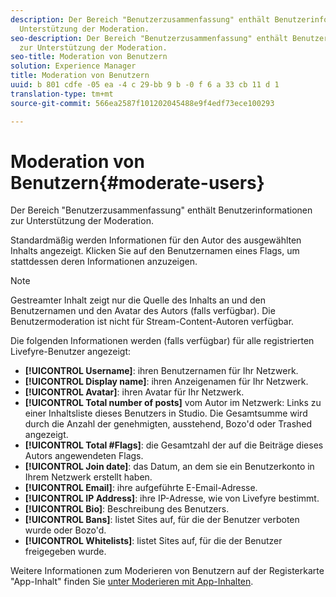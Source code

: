 ```yaml
---
description: Der Bereich "Benutzerzusammenfassung" enthält Benutzerinformationen zur
  Unterstützung der Moderation.
seo-description: Der Bereich "Benutzerzusammenfassung" enthält Benutzerinformationen
  zur Unterstützung der Moderation.
seo-title: Moderation von Benutzern
solution: Experience Manager
title: Moderation von Benutzern
uuid: b 801 cdfe -05 ea -4 c 29-bb 9 b -0 f 6 a 33 cb 11 d 1
translation-type: tm+mt
source-git-commit: 566ea2587f101202045488e9f4edf73ece100293

---
```



# Moderation von Benutzern{#moderate-users}

Der Bereich "Benutzerzusammenfassung" enthält Benutzerinformationen zur Unterstützung der Moderation.

Standardmäßig werden Informationen für den Autor des ausgewählten Inhalts angezeigt. Klicken Sie auf den Benutzernamen eines Flags, um stattdessen deren Informationen anzuzeigen.

>[!NOTE]
>
>Gestreamter Inhalt zeigt nur die Quelle des Inhalts an und den Benutzernamen und den Avatar des Autors (falls verfügbar). Die Benutzermoderation ist nicht für Stream-Content-Autoren verfügbar.

Die folgenden Informationen werden (falls verfügbar) für alle registrierten Livefyre-Benutzer angezeigt:

* **[!UICONTROL Username]**: ihren Benutzernamen für Ihr Netzwerk.
* **[!UICONTROL Display name]**: ihren Anzeigenamen für Ihr Netzwerk.
* **[!UICONTROL Avatar]**: ihren Avatar für Ihr Netzwerk.
* **[!UICONTROL Total number of posts]** vom Autor im Netzwerk: Links zu einer Inhaltsliste dieses Benutzers in Studio. Die Gesamtsumme wird durch die Anzahl der genehmigten, ausstehend, Bozo'd oder Trashed angezeigt.
* **[!UICONTROL Total #Flags]**: die Gesamtzahl der auf die Beiträge dieses Autors angewendeten Flags.
* **[!UICONTROL Join date]**: das Datum, an dem sie ein Benutzerkonto in Ihrem Netzwerk erstellt haben.
* **[!UICONTROL Email]**: ihre aufgeführte E-Email-Adresse.
* **[!UICONTROL IP Address]**: ihre IP-Adresse, wie von Livefyre bestimmt.
* **[!UICONTROL Bio]**: Beschreibung des Benutzers.
* **[!UICONTROL Bans]**: listet Sites auf, für die der Benutzer verboten wurde oder Bozo'd.
* **[!UICONTROL Whitelists]**: listet Sites auf, für die der Benutzer freigegeben wurde.

Weitere Informationen zum Moderieren von Benutzern auf der Registerkarte "App-Inhalt" finden Sie [unter Moderieren mit App-Inhalten](/help/using/c-features-livefyre/c-about-moderation/c-moderate-content-using-app-content.md#c_moderate_content_using_app_content).
